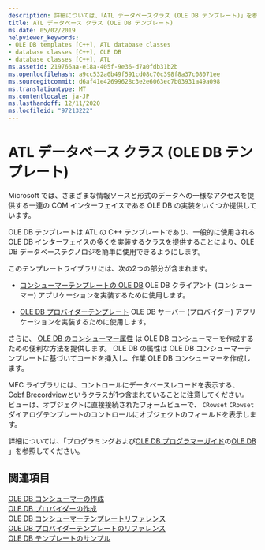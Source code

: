 ```yaml
---
description: 詳細については、「ATL データベースクラス (OLE DB テンプレート)」を参照してください。
title: ATL データベース クラス (OLE DB テンプレート)
ms.date: 05/02/2019
helpviewer_keywords:
- OLE DB templates [C++], ATL database classes
- database classes [C++], OLE DB
- database classes [C++], ATL
ms.assetid: 219766aa-e18a-405f-9e36-d7a0fdb31b2b
ms.openlocfilehash: a9cc532a0b49f591cd08c70c398f8a37c08071ee
ms.sourcegitcommit: d6af41e42699628c3e2e6063ec7b03931a49a098
ms.translationtype: MT
ms.contentlocale: ja-JP
ms.lasthandoff: 12/11/2020
ms.locfileid: "97213222"
---
```

# <a name="atl-database-classes-ole-db-templates"></a>ATL データベース クラス (OLE DB テンプレート)

Microsoft では、さまざまな情報ソースと形式のデータへの一様なアクセスを提供する一連の COM インターフェイスである OLE DB の実装をいくつか提供しています。

OLE DB テンプレートは ATL の C++ テンプレートであり、一般的に使用される OLE DB インターフェイスの多くを実装するクラスを提供することにより、OLE DB データベーステクノロジを簡単に使用できるようにします。

このテンプレートライブラリには、次の2つの部分が含まれます。

- [コンシューマーテンプレートの OLE DB](../data/oledb/ole-db-consumer-templates-cpp.md) OLE DB クライアント (コンシューマー) アプリケーションを実装するために使用します。

- [OLE DB プロバイダーテンプレート](../data/oledb/ole-db-provider-templates-cpp.md) OLE DB サーバー (プロバイダー) アプリケーションを実装するために使用します。

さらに、 [OLE DB のコンシューマー属性](../windows/attributes/ole-db-consumer-attributes.md) は OLE DB コンシューマーを作成するための便利な方法を提供します。 OLE DB の属性は OLE DB コンシューマーテンプレートに基づいてコードを挿入し、作業 OLE DB コンシューマーを作成します。

MFC ライブラリには、コントロールにデータベースレコードを表示する、 [Cobf Brecordview](../mfc/reference/coledbrecordview-class.md)というクラスが1つ含まれていることに注意してください。 ビューは、オブジェクトに直接接続されたフォームビューで、 `CRowset` `CRowset` ダイアログテンプレートのコントロールにオブジェクトのフィールドを表示します。

詳細については、「プログラミングおよび[OLE DB プログラマーガイド](/sql/connect/oledb/ole-db/oledb-driver-for-sql-server-programming)の[OLE DB](../data/oledb/ole-db-programming.md) 」を参照してください。

## <a name="see-also"></a>関連項目

[OLE DB コンシューマーの作成](../data/oledb/creating-an-ole-db-consumer.md)<br/>
[OLE DB プロバイダーの作成](../data/oledb/creating-an-ole-db-provider.md)<br/>
[OLE DB コンシューマーテンプレートリファレンス](../data/oledb/ole-db-consumer-templates-reference.md)<br/>
[OLE DB プロバイダーテンプレートのリファレンス](../data/oledb/ole-db-provider-templates-reference.md)<br/>
[OLE DB テンプレートのサンプル](https://github.com/Microsoft/VCSamples/tree/master/VC2010Samples/ATL/OLEDB)
